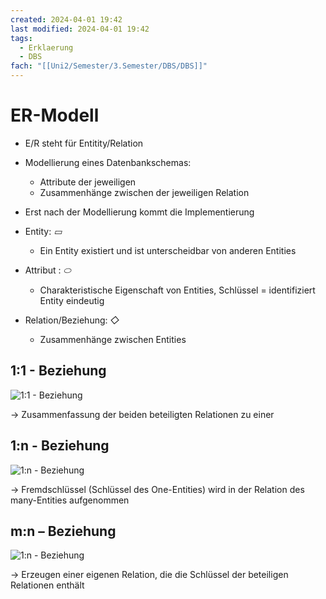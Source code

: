 ```yaml
---
created: 2024-04-01 19:42
last modified: 2024-04-01 19:42
tags:
  - Erklaerung
  - DBS
fach: "[[Uni2/Semester/3.Semester/DBS/DBS]]"
---
```


# ER-Modell

- E/R steht für Entitity/Relation
- Modellierung eines Datenbankschemas:
	- Attribute der jeweiligen 
	- Zusammenhänge zwischen der jeweiligen Relation
- Erst nach der Modellierung kommt die Implementierung 

- Entity: *▭*
	- Ein Entity existiert und ist unterscheidbar von anderen Entities
- Attribut : *⬭*
	- Charakteristische Eigenschaft von Entities, Schlüssel = identifiziert Entity eindeutig
- Relation/Beziehung: *◇*
	- Zusammenhänge zwischen Entities


## 1:1 - Beziehung

![1:1 - Beziehung](Uni2/Semester/3.Semester/DBS/Erklärungen/ER-Modell/1zu1.png)

→  Zusammenfassung der beiden beteiligten Relationen zu einer
## 1:n - Beziehung

![1:n - Beziehung](Uni2/Semester/3.Semester/DBS/Erklärungen/ER-Modell/1zuN.png)

→ Fremdschlüssel (Schlüssel des One-Entities) wird in der Relation des many-Entities aufgenommen

## m:n – Beziehung

![1:n - Beziehung](Uni2/Semester/3.Semester/DBS/Erklärungen/ER-Modell/mzun.png)

→ Erzeugen einer eigenen Relation, die die Schlüssel der beteiligen Relationen enthält